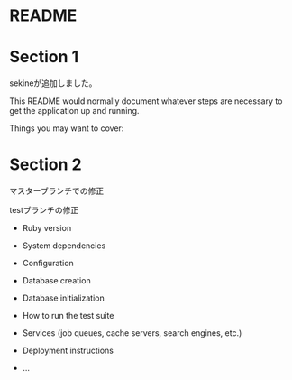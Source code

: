 # README

# Section 1

sekineが追加しました。

This README would normally document whatever steps are necessary to get the
application up and running.

Things you may want to cover:

# Section 2

マスターブランチでの修正

testブランチの修正

* Ruby version

* System dependencies

* Configuration

* Database creation

* Database initialization

* How to run the test suite

* Services (job queues, cache servers, search engines, etc.)

* Deployment instructions

* ...
